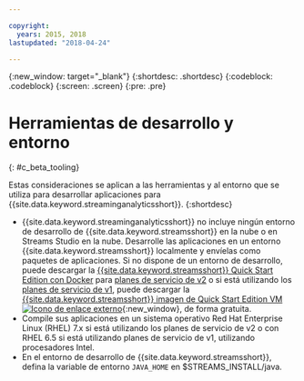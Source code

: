 ```yaml
---

copyright:
  years: 2015, 2018
lastupdated: "2018-04-24"

---
```


<!-- Attribute definitions -->
{:new_window: target="_blank"}
{:shortdesc: .shortdesc}
{:codeblock: .codeblock}
{:screen: .screen}
{:pre: .pre}

# Herramientas de desarrollo y entorno
{: #c_beta_tooling}


Estas consideraciones se aplican a las herramientas y al entorno que se utiliza para desarrollar aplicaciones para {{site.data.keyword.streaminganalyticsshort}}.
{:shortdesc}


* {{site.data.keyword.streaminganalyticsshort}} no incluye ningún entorno de desarrollo de {{site.data.keyword.streamsshort}} en la nube o en Streams Studio en la nube. Desarrolle las aplicaciones en un entorno {{site.data.keyword.streamsshort}} localmente y envíelas como paquetes de aplicaciones. Si no dispone de un entorno de desarrollo, puede descargar la [{{site.data.keyword.streamsshort}} Quick Start Edition con Docker](https://www-01.ibm.com/marketing/iwm/iwm/web/preLogin.do?source=swg-ibmistvi) para [planes de servicio de v2](/docs/services/StreamingAnalytics/service_plans.html) o si está utilizando los [planes de servicio de v1](/docs/services/StreamingAnalytics/service_plans.html), puede descargar la [{{site.data.keyword.streamsshort}} imagen de Quick Start Edition VM ![Icono de enlace externo](../../icons/launch-glyph.svg "Icono de enlace externo")](http://ibmstreams.github.io/streamsx.documentation/docs/4.2/qse-intro/){:new_window}, de forma gratuita.
* Compile sus aplicaciones en un sistema operativo Red Hat Enterprise Linux (RHEL) 7.x si está utilizando los planes de servicio de v2 o con RHEL 6.5 si está utilizando planes de servicio de v1, utilizando procesadores Intel.
* En el entorno de desarrollo de {{site.data.keyword.streamsshort}}, defina la variable de entorno `JAVA_HOME` en $STREAMS_INSTALL/java.
